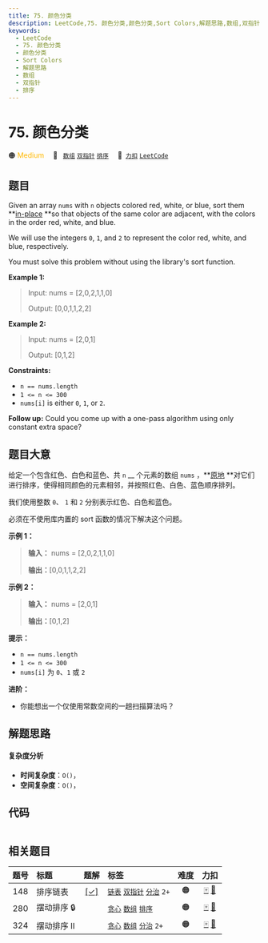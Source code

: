 ```yaml
---
title: 75. 颜色分类
description: LeetCode,75. 颜色分类,颜色分类,Sort Colors,解题思路,数组,双指针,排序
keywords:
  - LeetCode
  - 75. 颜色分类
  - 颜色分类
  - Sort Colors
  - 解题思路
  - 数组
  - 双指针
  - 排序
---
```


# 75. 颜色分类

🟠 <font color=#ffb800>Medium</font>&emsp; 🔖&ensp; [`数组`](/tag/array.md) [`双指针`](/tag/two-pointers.md) [`排序`](/tag/sorting.md)&emsp; 🔗&ensp;[`力扣`](https://leetcode.cn/problems/sort-colors) [`LeetCode`](https://leetcode.com/problems/sort-colors)

## 题目

Given an array `nums` with `n` objects colored red, white, or blue, sort them
**[in-place](https://en.wikipedia.org/wiki/In-place_algorithm) **so that
objects of the same color are adjacent, with the colors in the order red,
white, and blue.

We will use the integers `0`, `1`, and `2` to represent the color red, white,
and blue, respectively.

You must solve this problem without using the library's sort function.



**Example 1:**

> Input: nums = [2,0,2,1,1,0]
> 
> Output: [0,0,1,1,2,2]

**Example 2:**

> Input: nums = [2,0,1]
> 
> Output: [0,1,2]

**Constraints:**

  * `n == nums.length`
  * `1 <= n <= 300`
  * `nums[i]` is either `0`, `1`, or `2`.



**Follow up:**  Could you come up with a one-pass algorithm using only
constant extra space?


## 题目大意

给定一个包含红色、白色和蓝色、共 `n` __ 个元素的数组 `nums`
，**[原地](https://baike.baidu.com/item/%E5%8E%9F%E5%9C%B0%E7%AE%97%E6%B3%95)
**对它们进行排序，使得相同颜色的元素相邻，并按照红色、白色、蓝色顺序排列。

我们使用整数 `0`、 `1` 和 `2` 分别表示红色、白色和蓝色。

必须在不使用库内置的 sort 函数的情况下解决这个问题。



**示例 1：**

> 
> 
> 
> 
> 
> **输入：** nums = [2,0,2,1,1,0]
> 
> **输出：**[0,0,1,1,2,2]
> 
> 

**示例 2：**

> 
> 
> 
> 
> 
> **输入：** nums = [2,0,1]
> 
> **输出：**[0,1,2]
> 
> 



**提示：**

  * `n == nums.length`
  * `1 <= n <= 300`
  * `nums[i]` 为 `0`、`1` 或 `2`



**进阶：**

  * 你能想出一个仅使用常数空间的一趟扫描算法吗？


## 解题思路

#### 复杂度分析

- **时间复杂度**：`O()`，
- **空间复杂度**：`O()`，

## 代码

```javascript

```

## 相关题目

<!-- prettier-ignore -->
| 题号 | 标题 | 题解 | 标签 | 难度 | 力扣 |
| :------: | :------ | :------: | :------ | :------: | :------: |
| 148 | 排序链表 | [[✓]](/problem/0148.md) |  [`链表`](/tag/linked-list.md) [`双指针`](/tag/two-pointers.md) [`分治`](/tag/divide-and-conquer.md) `2+` | 🟠 | [🀄️](https://leetcode.cn/problems/sort-list) [🔗](https://leetcode.com/problems/sort-list) |
| 280 | 摆动排序 🔒 |  |  [`贪心`](/tag/greedy.md) [`数组`](/tag/array.md) [`排序`](/tag/sorting.md) | 🟠 | [🀄️](https://leetcode.cn/problems/wiggle-sort) [🔗](https://leetcode.com/problems/wiggle-sort) |
| 324 | 摆动排序 II |  |  [`贪心`](/tag/greedy.md) [`数组`](/tag/array.md) [`分治`](/tag/divide-and-conquer.md) `2+` | 🟠 | [🀄️](https://leetcode.cn/problems/wiggle-sort-ii) [🔗](https://leetcode.com/problems/wiggle-sort-ii) |